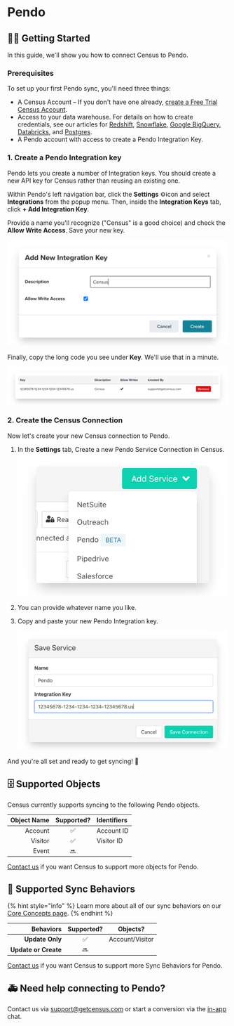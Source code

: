 # Pendo

## 🏃‍♂️ Getting Started

In this guide, we'll show you how to connect Census to Pendo. 

### **Prerequisites**

To set up your first Pendo sync, you'll need three things:

* A Census Account – If you don't have one already, [create a Free Trial Census Account](https://app.getcensus.com/).
* Access to your data warehouse. For details on how to create credentials, see our articles for [Redshift](../source-warehouse/redshift.md), [Snowflake](../source-warehouse/snowflake.md), [Google BigQuery](../source-warehouse/google-bigquery.md), [Databricks](../source-warehouse/databricks.md), and [Postgres](../source-warehouse/postgres.md).
* A Pendo account with access to create a Pendo Integration Key. 

### 1. Create a Pendo Integration key

Pendo lets you create a number of Integration keys. You should create a new API key for Census rather than reusing an existing one.

Within Pendo's left navigation bar, click the **Settings** ⚙️icon and select **Integrations** from the popup menu. Then, inside the **Integration Keys** tab, click **+ Add Integration Key**.

Provide a name you'll recognize \("Census" is a good choice\) and check the **Allow Write Access**. Save your new key.

![](../.gitbook/assets/screely-1624583157927.png)

Finally, copy the long code you see under **Key**. We'll use that in a minute.

![](../.gitbook/assets/screely-1624583167649.png)

### 2. Create the Census Connection

Now let's create your new Census connection to Pendo.

1. In the **Settings** tab, Create a new Pendo Service Connection in Census.  ![](../.gitbook/assets/screely-1624583177140.png) 
2. You can provide whatever name you like.
3. Copy and paste your new Pendo Integration key.  


   ![](../.gitbook/assets/screely-1624583188453.png)

And you're all set and ready to get syncing! 🎉

## 🗄 Supported Objects

Census currently supports syncing to the following Pendo objects.

| **Object Name** | **Supported?** | Identifiers |
| ---: | :---: | :--- |
| Account | ✅ | Account ID |
| Visitor | ✅ | Visitor ID |
| Event | 🔜 |  |

[Contact us](mailto:support@getcensus.com) if you want Census to support more objects for Pendo.

## 🔄 Supported Sync Behaviors

{% hint style="info" %}
Learn more about all of our sync behaviors on our [Core Concepts page](../basics/core-concept.md#the-different-sync-behaviors).
{% endhint %}

| **Behaviors** | **Supported?** | **Objects?** |
| ---: | :---: | :---: |
| **Update Only** | ✅ | Account/Visitor |
| **Update or Create** | 🔜 |  |

[Contact us](mailto:support@getcensus.com) if you want Census to support more Sync Behaviors for Pendo.

## 🚑 Need help connecting to Pendo?

Contact us via support@getcensus.com or start a conversion via the [in-app](https://app.getcensus.com) chat.


